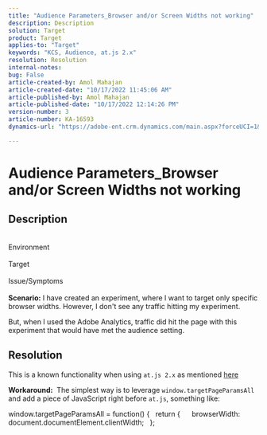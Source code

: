 ```yaml
---
title: "Audience Parameters_Browser and/or Screen Widths not working"
description: Description
solution: Target
product: Target
applies-to: "Target"
keywords: "KCS, Audience, at.js 2.x"
resolution: Resolution
internal-notes: 
bug: False
article-created-by: Amol Mahajan
article-created-date: "10/17/2022 11:45:06 AM"
article-published-by: Amol Mahajan
article-published-date: "10/17/2022 12:14:26 PM"
version-number: 3
article-number: KA-16593
dynamics-url: "https://adobe-ent.crm.dynamics.com/main.aspx?forceUCI=1&pagetype=entityrecord&etn=knowledgearticle&id=3df04921-114e-ed11-bba2-002248086cae"

---
```

# Audience Parameters_Browser and/or Screen Widths not working

## Description

<br>Environment<br><br>
Target
<br><br>Issue/Symptoms<br><br>
<b>Scenario:</b> I have created an experiment, where I want to target only specific browser widths. However, I don't see any traffic hitting my experiment.

But, when I used the Adobe Analytics, traffic did hit the page with this experiment that would have met the audience setting.


## Resolution


This is a known functionality when using `at.js 2.x` as mentioned [here](https://experienceleague.adobe.com/docs/target/using/implement-target/client-side/at-js-implementation/upgrading-from-atjs-1x-to-atjs-20.html?lang=en#:~:text=displayed%20and%20applied.-,Which%20at.js%201.x%20parameters%20for%20creating%20audiences%20are%20not%20supported%20in%20at.js%202.x%3F,-The%20following%20at)

<b>Workaround:</b> 
The simplest way is to leverage `window.targetPageParamsAll` and add a piece of JavaScript right before `at.js`, something like:

window.targetPageParamsAll = function() {
  return {
     browserWidth: document.documentElement.clientWidth;
  };
